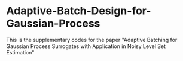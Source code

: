 # Adaptive-Batch-Design-for-Gaussian-Process
This is the supplementary codes for the paper "Adaptive Batching for Gaussian Process Surrogates with Application in Noisy Level Set Estimation" 
